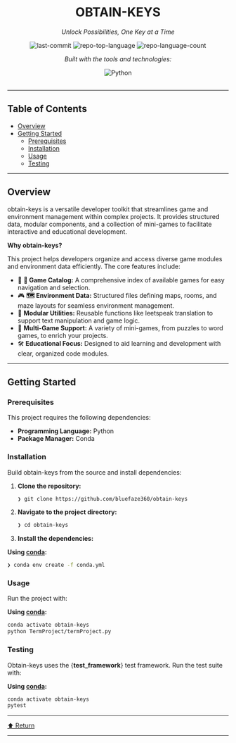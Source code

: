 
<div id="top">

<!-- HEADER STYLE: CLASSIC -->
<div align="center">


# OBTAIN-KEYS

<em>Unlock Possibilities, One Key at a Time</em>

<!-- BADGES -->
<img src="https://img.shields.io/github/last-commit/bluefaze360/obtain-keys?style=flat&logo=git&logoColor=white&color=0080ff" alt="last-commit">
<img src="https://img.shields.io/github/languages/top/bluefaze360/obtain-keys?style=flat&color=0080ff" alt="repo-top-language">
<img src="https://img.shields.io/github/languages/count/bluefaze360/obtain-keys?style=flat&color=0080ff" alt="repo-language-count">

<em>Built with the tools and technologies:</em>

<img src="https://img.shields.io/badge/Python-3776AB.svg?style=flat&logo=Python&logoColor=white" alt="Python">

</div>
<br>

---

## Table of Contents

- [Overview](#overview)
- [Getting Started](#getting-started)
    - [Prerequisites](#prerequisites)
    - [Installation](#installation)
    - [Usage](#usage)
    - [Testing](#testing)

---

## Overview

obtain-keys is a versatile developer toolkit that streamlines game and environment management within complex projects. It provides structured data, modular components, and a collection of mini-games to facilitate interactive and educational development.

**Why obtain-keys?**

This project helps developers organize and access diverse game modules and environment data efficiently. The core features include:

- 🧩 **🔑 Game Catalog:** A comprehensive index of available games for easy navigation and selection.
- 🎮 **🗺️ Environment Data:** Structured files defining maps, rooms, and maze layouts for seamless environment management.
- 🧠 **Modular Utilities:** Reusable functions like leetspeak translation to support text manipulation and game logic.
- 🚀 **Multi-Game Support:** A variety of mini-games, from puzzles to word games, to enrich your projects.
- 🛠️ **Educational Focus:** Designed to aid learning and development with clear, organized code modules.

---

## Getting Started

### Prerequisites

This project requires the following dependencies:

- **Programming Language:** Python
- **Package Manager:** Conda

### Installation

Build obtain-keys from the source and install dependencies:

1. **Clone the repository:**

    ```sh
    ❯ git clone https://github.com/bluefaze360/obtain-keys
    ```

2. **Navigate to the project directory:**

    ```sh
    ❯ cd obtain-keys
    ```

3. **Install the dependencies:**

**Using [conda](https://docs.conda.io/):**

```sh
❯ conda env create -f conda.yml
```

### Usage

Run the project with:

**Using [conda](https://docs.conda.io/):**

```sh
conda activate obtain-keys
python TermProject/termProject.py
```

### Testing

Obtain-keys uses the {__test_framework__} test framework. Run the test suite with:

**Using [conda](https://docs.conda.io/):**

```sh
conda activate obtain-keys
pytest
```

---

<div align="left"><a href="#top">⬆ Return</a></div>

---
